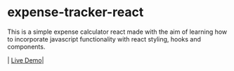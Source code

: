 # expense-tracker-react

This is a simple expense calculator react made with the aim of learning how to incorporate javascript functionality with react styling, hooks and components.

| [Live Demo](https://lucaraso.github.io/50Projects-50Days/Expanding-Cards/)|
